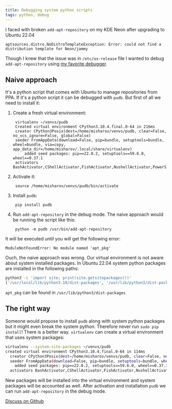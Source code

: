 ```yaml
---
title: Debugging system python scripts
tags: python, debug
---
```


I faced with broken `add-apt-repository` on my KDE Neon after upgrading to Ubuntu 22.04

```
aptsources.distro.NoDistroTemplateException: Error: could not find a distribution template for Neon/jammy
```

Though I knew that the issue was in `/etc/os-release` file I wanted to debug `add-apt-repository`
using [my favorite debugger]({filename}2020-05-24-best-python-debugger.md).

## Naive approach

It's a python script that comes with Ubuntu to manage repositories from PPA. If it's a python script
it can be debugged with `pudb`. But first of all we need to install it:

1. Create a fresh virtual environment:

        virtualenv ~/venvs/pudb
        Created virtual environment CPython3.10.4.final.0-64 in 216ms
        creator CPython3Posix(dest=/home/misharov/venvs/pudb, clear=False, no_vcs_ignore=False, global=False)
        seeder FromAppData(download=False, pip=bundle, setuptools=bundle, wheel=bundle, via=copy, app_data_dir=/home/misharov/.local/share/virtualenv)
            added seed packages: pip==22.0.2, setuptools==59.6.0, wheel==0.37.1
        activators BashActivator,CShellActivator,FishActivator,NushellActivator,PowerShellActivator,PythonActivator
        

2. Activate it:

        source /home/misharov/venvs/pudb/bin/activate

3. Install `pudb`:

        pip install pudb

4. Run `add-apt-repository` in the debug mode. The naive approach would be running the script like
this:

        python -m pudb /usr/bin/add-apt-repository


It will be executed until you will get the following error:

```text
ModuleNotFoundError: No module named 'apt_pkg'
```

Ouch, the naive approach was wrong. Our virtual environment is not aware about system installed
packages. In Ubuntu 22.04 system python packages are installed in the following paths:

```sh
python3 -c 'import site; print(site.getsitepackages())'
['/usr/local/lib/python3.10/dist-packages', '/usr/lib/python3/dist-packages', '/usr/lib/python3.10/dist-packages']
```

`apt_pkg` can be found in `/usr/lib/python3/dist-packages`

## The right way

Someone would propose to install `pudb` along with system python packages but it might even break
the system python. Therefore never run `sudo pip install`! There is a better way. `virtualenv`
can create a virtual environment that uses system packages:

```sh
virtualenv --system-site-packages ~/venvs/pudb
created virtual environment CPython3.10.4.final.0-64 in 114ms
  creator CPython3Posix(dest=/home/misharov/venvs/pudb, clear=False, no_vcs_ignore=False, global=True)
  seeder FromAppData(download=False, pip=bundle, setuptools=bundle, wheel=bundle, via=copy, app_data_dir=/home/misharov/.local/share/virtualenv)
    added seed packages: pip==22.0.2, setuptools==59.6.0, wheel==0.37.1
  activators BashActivator,CShellActivator,FishActivator,NushellActivator,PowerShellActivator,PythonActivator
```

New packages will be installed into the virtual environment and system packages will be accounted
as well. After activation and installation `pudb` we can run `add-apt-repository` in the debug mode.

[Discuss on Github](https://github.com/quarckster/blog.misharov.pro/discussions/25)
